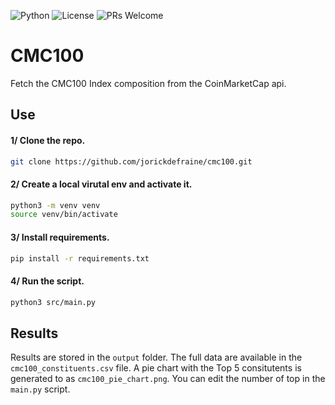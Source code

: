 ![Python](https://img.shields.io/badge/python-3.8+-blue.svg)
![License](https://img.shields.io/badge/license-MIT-green.svg)
![PRs Welcome](https://img.shields.io/badge/PRs-welcome-brightgreen.svg)


# CMC100
Fetch the CMC100 Index composition from the CoinMarketCap api.

## Use

#### 1/ Clone the repo.
```bash
git clone https://github.com/jorickdefraine/cmc100.git
```

#### 2/ Create a local virutal env and activate it.
```bash
python3 -m venv venv
source venv/bin/activate
```

#### 3/ Install requirements.
```bash
pip install -r requirements.txt
```

#### 4/ Run the script.
```bash
python3 src/main.py
```

## Results
Results are stored in the `output` folder. The full data are available in the `cmc100_constituents.csv` file.
A pie chart with the Top 5 consitutents is generated to as `cmc100_pie_chart.png`. You can edit the number of top in the `main.py` script.
